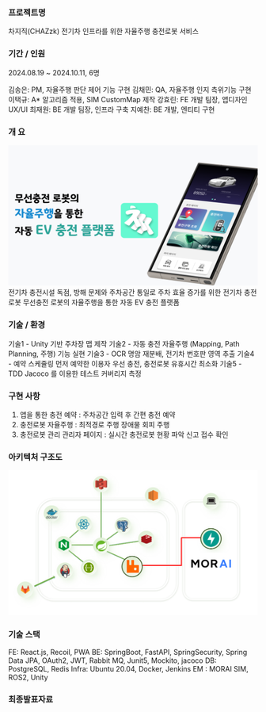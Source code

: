 ### 프로젝트명

차지직(CHAZzk)
전기차 인프라를 위한 자율주행 충전로봇 서비스

### 기간 / 인원
2024.08.19 ~ 2024.10.11, 6명

김송은: PM, 자율주행 판단 제어 기능 구현
김채민: QA, 자율주행 인지 측위기능 구현
이택규: A* 알고리즘 적용, SIM CustomMap 제작
강효린: FE 개발 팀장, 앱디자인 UX/UI 
최재원: BE 개발 팀장, 인프라 구축
지예찬: BE 개발, 엔티티 구현

### 개       요
![차지직_서비스개요.png](./차지직_서비스개요.png)
전기차 충전시설 독점, 방해 문제와 주차공간 통일로 주차 효율 증가를 위한 전기차 충전로봇
무선충전 로봇의 자율주행을 통한 자동 EV 충전 플랫폼

### 기술 / 환경


기술1 - Unity 기반 주차장 맵 제작
기술2 - 자동 충전
자율주행 (Mapping, Path Planning, 주행) 기능 실현
기술3 - OCR
명암 재분배, 전기차 번호판 영역 추출
기술4 - 예약 스케쥴링
먼저 예약한 이용자 우선 충전, 충전로봇 유휴시간 최소화
기술5 - TDD
Jacoco 를 이용한 테스트 커버리지 측정


### 구현   사항
1. 앱을 통한 충전 예약 : 주차공간 입력 후 간편 충전 예약
2. 충전로봇 자율주행 : 최적경로 주행 장애물 회피 주행
3. 충전로봇 관리 관리자 페이지 : 실시간 충전로봇 현황 파악 신고 접수 확인


### 아키텍처 구조도
![아키텍처.PNG](./아키텍처.PNG)

### 기술   스택
FE: React.js, Recoil, PWA 
BE: SpringBoot, FastAPI, SpringSecurity, Spring Data JPA, OAuth2, JWT, Rabbit MQ, Junit5, Mockito, jacoco 
DB: PostgreSQL, Redis 
Infra: Ubuntu 20.04, Docker, Jenkins
EM : MORAI SIM, ROS2, Unity


### 최종발표자료



